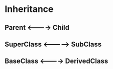 # Inheritance

## Parent <----> Child

## SuperClass <-----> SubClass

## BaseClass <----> DerivedClass

